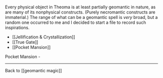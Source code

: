 Every physical object in Theoma is at least partially geomantic in nature, as are many of its nonphysical constructs.  (Purely necromantic constructs are immaterial.)  The range of what can be a geomantic spell is *very* broad, but a random one occurred to me and I decided to start a file to record such inspirations.

 - [[Jellification & Crystallization]]
 - [[True Gate]]
 - [[Pocket Mansion]]

Pocket Mansion - 

---
Back to [[geomantic magic]]